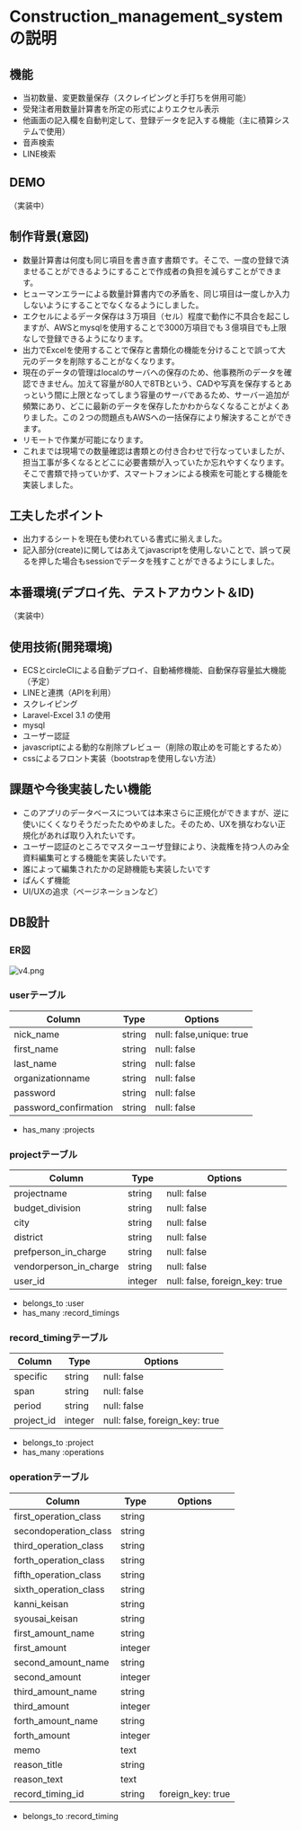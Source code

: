 # Construction_management_system の説明

## 機能

- 当初数量、変更数量保存（スクレイピングと手打ちを併用可能）
- 受発注者用数量計算書を所定の形式によりエクセル表示
- 他画面の記入欄を自動判定して、登録データを記入する機能（主に積算システムで使用）
- 音声検索
- LINE検索


## DEMO
（実装中）


## 制作背景(意図)
- 数量計算書は何度も同じ項目を書き直す書類です。そこで、一度の登録で済ませることができるようにすることで作成者の負担を減らすことができます。
- ヒューマンエラーによる数量計算書内での矛盾を、同じ項目は一度しか入力しないようにすることでなくなるようにしました。
- エクセルによるデータ保存は３万項目（セル）程度で動作に不具合を起こしますが、AWSとmysqlを使用することで3000万項目でも３億項目でも上限なしで登録できるようになります。
- 出力でExcelを使用することで保存と書類化の機能を分けることで誤って大元のデータを削除することがなくなります。
- 現在のデータの管理はlocalのサーバへの保存のため、他事務所のデータを確認できません。加えて容量が80人で8TBという、CADや写真を保存するとあっという間に上限となってしまう容量のサーバであるため、サーバー追加が頻繁にあり、どこに最新のデータを保存したかわからなくなることがよくありました。この２つの問題点もAWSへの一括保存により解決することができます。
- リモートで作業が可能になります。
- これまでは現場での数量確認は書類との付き合わせで行なっていましたが、担当工事が多くなるとどこに必要書類が入っていたか忘れやすくなります。そこで書類で持っていかず、スマートフォンによる検索を可能とする機能を実装しました。


## 工夫したポイント
- 出力するシートを現在も使われている書式に揃えました。
- 記入部分(create)に関してはあえてjavascriptを使用しないことで、誤って戻るを押した場合もsessionでデータを残すことができるようにしました。


## 本番環境(デプロイ先、テストアカウント＆ID)
（実装中）


## 使用技術(開発環境)
- ECSとcircleCIによる自動デプロイ、自動補修機能、自動保存容量拡大機能（予定）
- LINEと連携（APIを利用）
- スクレイピング
- Laravel-Excel 3.1 の使用
- mysql
- ユーザー認証
- javascriptによる動的な削除プレビュー（削除の取止めを可能とするため）
- cssによるフロント実装（bootstrapを使用しない方法）


## 課題や今後実装したい機能
- このアプリのデータベースについては本来さらに正規化ができますが、逆に使いにくくなりそうだったためやめました。そのため、UXを損なわない正規化があれば取り入れたいです。
- ユーザー認証のところでマスターユーザ登録により、決裁権を持つ人のみ全資料編集可とする機能を実装したいです。
- 誰によって編集されたかの足跡機能も実装したいです
- ぱんくず機能
- UI/UXの追求（ページネーションなど）


## DB設計


### ER図
![v4.png](https://qiita-image-store.s3.ap-northeast-1.amazonaws.com/0/555157/90789d7a-c937-b450-b4f6-1541f2939860.png)


### userテーブル

|Column|Type|Options|
|------|----|-------|
|nick_name|string|null: false,unique: true|
|first_name|string|null: false|
|last_name|string|null: false|
|organizationname|string|null: false|
|password|string|null: false|
|password_confirmation|string|null: false|

- has_many :projects


### projectテーブル

|Column|Type|Options|
|------|----|-------|
|projectname|string|null: false|
|budget_division|string|null: false|
|city|string|null: false|
|district|string|null: false|
|prefperson_in_charge|string|null: false|
|vendorperson_in_charge|string|null: false|
|user_id|integer|null: false, foreign_key: true|

- belongs_to :user
- has_many :record_timings


### record_timingテーブル

|Column|Type|Options|
|------|----|-------|
|specific|string|null: false|
|span|string|null: false|
|period|string|null: false|
|project_id|integer|null: false, foreign_key: true|

- belongs_to :project
- has_many :operations


### operationテーブル

|Column|Type|Options|
|------|----|-------|
|first_operation_class|string||
|secondoperation_class|string||
|third_operation_class|string||
|forth_operation_class|string||
|fifth_operation_class|string||
|sixth_operation_class|string||
|kanni_keisan|string||
|syousai_keisan|string||
|first_amount_name|string||
|first_amount|integer||
|second_amount_name|string||
|second_amount|integer||
|third_amount_name|string||
|third_amount|integer||
|forth_amount_name|string||
|forth_amount|integer||
|memo|text||
|reason_title|string||
|reason_text|text||
|record_timing_id|string|foreign_key: true|

- belongs_to :record_timing

